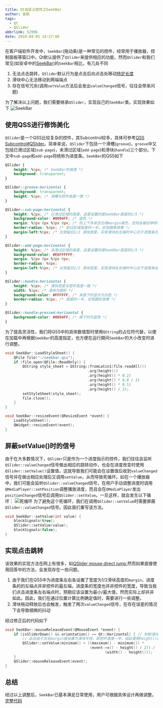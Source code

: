 ```yaml
---
title: Qt自定义控件之SeekBar
author: 张帆
tags:
  - Qt
  - QSlider
abbrlink: 52996
date: 2018-04-05 14:27:08
---
```


在客户端软件开发中，`SeekBar`(拖动条)是一种常见的控件，经常用于播放器，控制面板等窗口中。Qt默认提供了`QSlider`来提供相应的功能，然而`QSlider`和我们常见(如安卓中的[SeekBar](http://www.zoftino.com/android-seekbar-and-custom-seekbar-examples))的`SeekBar`相比，有几处不同

1. 无法点击跳转，`QSlider`默认行为是点击后向点击处移动[特定长度](http://doc.qt.io/qt-5/qabstractslider.html#pageStep-prop)
2. 滑块中心无法移动到两端端点
3. 存在信号冗余(调用`setValue`方法后会发出`valueChanged`信号，往往会带来问题)

<!--more-->

为了解决以上问题，我们需要继承`QSlider`，实现自己的`SeekBar`类。实现效果如下
![SeekBar](seekbar.png)

## 使用QSS进行修饰美化

`QSlider`是一个QSS比较复杂的控件，其Subcontrol较多，具体可参考[QSS Subcontrol#QSlider](https://qtdebug.com/qtbook-qss-subcontrol/#QSlider)。简单来说，`QSlider`下包括一个滑槽(`groove`)，`groove`中又包括已滑过区域(`sub-page`)，未滑过区域(`add-page`)和滑块(`handle`)三个部分。下文中`sub-page`和`add-page`将统称为进度条。`SeekBar`的QSS如下

``` css
QSlider {
    height: %1px; /* SeekBar的高度 */
    background: transparent;
}

QSlider::groove:horizontal {
    background: transparent;
    height: %1px; /* 滑槽与控件高度一致 */
}

QSlider::sub-page:horizontal {
    height: %2px; /* 已滑过区域的高度，这里设置的是SeekBar高度的1/5 */
    background-color: #0094FF; /* 蓝色 */
    margin: %3px 0px %3px 0px; /* 将上下多余空白用margin填充，否则会被拉伸导致height属性无效 */
    border-radius: %4px; /* 划过区域高度的一半，实现圆角效果 */
    margin-left:%5px; /* 左侧留白1/2 滑块宽度，实现滑块在左端时中心位于进度条左端点 */
}

QSlider::add-page:horizontal {
    height: %2px; /* 未滑过区域的高度，这里设置的是SeekBar高度的1/5 */
    background-color: #E6FFFFFF;
    margin: %3px 0px %3px 0px;
    border-radius: %4px;
    margin-left:%5px; /* 右侧留白1/2 滑块宽度，实现滑块在右端时中心位于进度条右端点 */
}

QSlider::handle:horizontal {
    height: %1px; /* 滑块宽度与控件高度一致 */
    width: %1px; /* 滑块为圆形 */
    background-color: #FFFFFF; /* 未按下时显示为白色 */
    border-radius: %5px; /* 高度的一半，实现圆形效果 */
}

QSlider::handle:pressed:horizontal {
    background-color: #0094FF; /* 按下时为蓝色 */
}
```

为了提高灵活性，我们将QSS中的具体数值暂时使用`QString`的占位符代替，以便在加载中再根据`SeekBar`的高度指定，也方便在运行期间`SeekBar`的大小改变时进行调整。

``` c++
void SeekBar::LoadStyleSheet() {
    QFile file(":/seekbar.qss");
    if (file.open(QFile::ReadOnly)) {
        QString style_sheet = QString::fromLatin1(file.readAll())
                                      .arg(height())
                                      .arg(height() * 0.2)
                                      .arg(height() * 0.8 / 2)
                                      .arg(height() * 0.1)
                                      .arg(height() / 2);
        setStyleSheet(style_sheet);
        file.close();
    }
}

void SeekBar::resizeEvent(QResizeEvent *event) {
    LoadStyleSheet();
    QWidget::resizeEvent(event);
}
```

## 屏蔽setValue()时的信号

由于在大多数情况下，`QSlider`只是作为一个进度指示的控件，我们往往会监听`QSlider::valueChanged`信号做出相应的跳转动作，也会在进度改变时使用`QSlider::setValue()`设置值，这就导致我们可能会在设置值后收到`valueChanged`信号并在做出相应处理后又调用`setValue`，从而导致死循环。如在一个播放器中，我们可能会监听`QSlider::valueChanged`信号，在用户手动调整进度时调用`QMediaPlayer::setPosition`调整播放进度，而且会在`QMediaPlayer`发出`positionChanged`信号后调用`QSlider::setValue`。一旦这样，就会发生以下循环：
![死循环](seekbar_circle.png)
为了避免这个死循环，我们在调用`QSlider::setValue`时需要屏蔽`QSlider::valueChanged`信号。因此我们重写该方法。

``` c++
void SeekBar::setValue(int value) {
    blockSignals(true);
    QSlider::setValue(value);
    blockSignals(false);
}
```

## 实现点击跳转

该效果的实现方法在网上有很多，如[QSlider mouse direct jump](https://stackoverflow.com/questions/11132597/qslider-mouse-direct-jump),然而如果直接使用回答中的方法，会发现存在一些问题。

1. 由于我们在QSS中为进度条左右各设置了宽度为1/2滑块高度的`margin`，进度条的的左端点并非控件的最左端，进度条的宽度也并非控件的宽度，导致当我们点击进度条左右端点时，预期应该设置为最小/最大值，然而实际上却并非如此。因此，我们在通过位置计算比例确定值时，需要进行一些调整。
2. 滑块拖动释放后也会触发，触发了两次`valueChanged`信号，在存在误差的情况下会导致细微的抖动

经过修正后的代码如下

``` c++
void SeekBar::mouseReleaseEvent(QMouseEvent *event) {
    if (isSliderDown() && orientation() == Qt::Horizontal) { // 判断滑块是否被按下
        // 此处由于左右margin被设置为滑块半径，即控件高度一半，因此使用height()数值进行调整，需根据实际设置调整
        QSlider::setValue(minimum() + ((maximum() - minimum()) *
                                       (event->x() - height() / 2)) /
                                              (width() - height()));
    }
    QSlider::mouseReleaseEvent(event);
}
```

## 总结

经过以上调整后，`SeekBar`已基本满足日常使用，用户可根据具体设计再做调整。[完整代码](https://github.com/xyz1001/qt-utils/tree/develop/src/widgets/seekbar)
